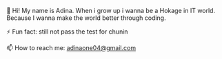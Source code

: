 👋 Hi! My name is Adina. When i grow up i wanna be a Hokage in IT world. Because I wanna make the world better through coding.

 ⚡ Fun fact: still not pass the test for chunin

 📫 How to reach me: adinaone04@gmail.com
<!--
**Meiramkhanova/Meiramkhanova** is a ✨ _special_ ✨ repository because its `README.md` (this file) appears on your GitHub profile.

Here are some ideas to get you started:

- 🔭 I’m currently working on ...
- 🌱 I’m currently learning ...
- 👯 I’m looking to collaborate on ...
- 🤔 I’m looking for help with ...
- 💬 Ask me about ...
- 📫 How to reach me: ...
- 😄 Pronouns: ...
- ⚡ Fun fact: ...
-->
